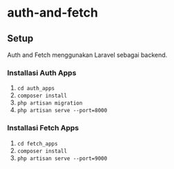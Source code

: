 # auth-and-fetch

## Setup
Auth and Fetch menggunakan Laravel sebagai backend.

### Installasi Auth Apps

1. `cd auth_apps`
2. `composer install`
3. `php artisan migration`
4. `php artisan serve --port=8000`

### Installasi Fetch Apps

1. `cd fetch_apps`
2. `composer install`
3. `php artisan serve --port=9000`
